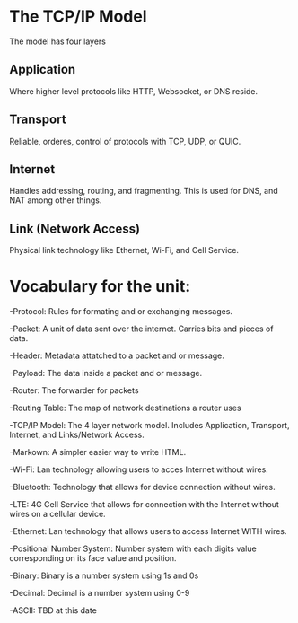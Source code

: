 # The TCP/IP Model

The model has four layers

## Application

Where higher level protocols like HTTP, Websocket, or DNS reside. 

## Transport

Reliable, orderes, control of protocols with TCP, UDP, or QUIC. 

## Internet

Handles addressing, routing, and fragmenting. This is used for DNS, and NAT among other things. 

## Link (Network Access)

Physical link technology like Ethernet, Wi-Fi, and Cell Service.

# Vocabulary for the unit:

-Protocol: Rules for formating and or exchanging messages.

-Packet: A unit of data sent over the internet. Carries bits and pieces of data. 

-Header: Metadata attatched to a packet and or message.

-Payload: The data inside a packet and or message.

-Router: The forwarder for packets

-Routing Table: The map of network destinations a router uses

-TCP/IP Model: The 4 layer network model. Includes Application, Transport, Internet, and Links/Network Access.

-Markown: A simpler easier way to write HTML.

-Wi-Fi: Lan technology allowing users to acces Internet without wires.

-Bluetooth: Technology that allows for device connection without wires.

-LTE: 4G Cell Service that allows for connection with the Internet without wires on a cellular device. 

-Ethernet: Lan technology that allows users to access Internet WITH wires.

-Positional Number System: Number system with each digits value corresponding on its face value and position. 

-Binary: Binary is a number system using 1s and 0s

-Decimal: Decimal is a number system using 0-9

-ASCII: TBD at this date